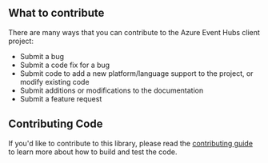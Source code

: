 ## What to contribute
There are many ways that you can contribute to the Azure Event Hubs client project:

* Submit a bug
* Submit a code fix for a bug
* Submit code to add a new platform/language support to the project, or modify existing code
* Submit additions or modifications to the documentation
* Submit a feature request

## Contributing Code

If you'd like to contribute to this library, please read the [contributing guide](https://github.com/Azure/azure-sdk-for-js/blob/master/CONTRIBUTING.md) to learn more about how to build and test the code.
